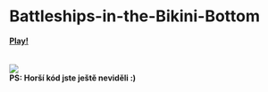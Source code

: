 # Battleships-in-the-Bikini-Bottom
<b>[Play!](https://philipburesh.github.io/Battleships-in-the-Bikini-Bottom/)</b><br>
<br>
<br>
![](https://media.tenor.com/jxeYaagGjocAAAAi/spongebob-fast.gif)
<br>
<b>PS: Horší kód jste ještě neviděli :)</b>

